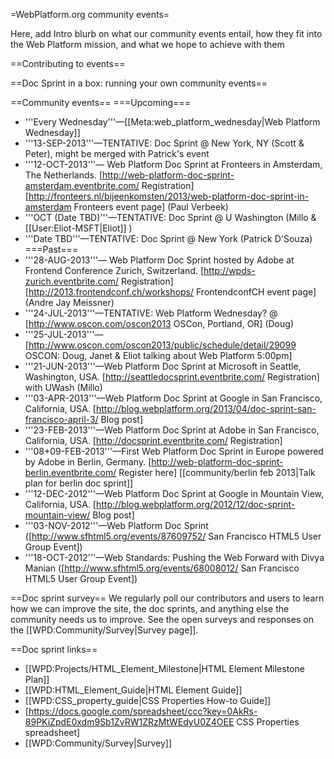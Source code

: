 =WebPlatform.org community events=

Here, add Intro blurb on what our community events entail, how they fit into the Web Platform mission, and what we hope to achieve with them

==Contributing to events==


==Doc Sprint in a box: running your own community events==


==Community events==
===Upcoming===
* '''Every Wednesday'''—[[Meta:web_platform_wednesday|Web Platform Wednesday]]
* '''13-SEP-2013'''—TENTATIVE: Doc Sprint @ New York, NY (Scott & Peter), might be merged with Patrick's event
* '''12-OCT-2013'''— Web Platform Doc Sprint at Fronteers in Amsterdam, The Netherlands. [http://web-platform-doc-sprint-amsterdam.eventbrite.com/ Registration] [http://fronteers.nl/bijeenkomsten/2013/web-platform-doc-sprint-in-amsterdam Fronteers event page] (Paul Verbeek)
* '''OCT (Date TBD)'''—TENTATIVE: Doc Sprint @ U Washington (Millo & [[User:Eliot-MSFT|Eliot]] )
* '''Date TBD'''—TENTATIVE: Doc Sprint @ New York (Patrick D'Souza)
===Past===
* '''28-AUG-2013'''— Web Platform Doc Sprint hosted by Adobe at Frontend Conference Zurich, Switzerland. [http://wpds-zurich.eventbrite.com/ Registration] [http://2013.frontendconf.ch/workshops/ FrontendconfCH event page] (Andre Jay Meissner)
* '''24-JUL-2013'''—TENTATIVE: Web Platform Wednesday? @ [http://www.oscon.com/oscon2013 OSCon, Portland, OR] (Doug)
* '''25-JUL-2013'''—[http://www.oscon.com/oscon2013/public/schedule/detail/29099 OSCON: Doug, Janet & Eliot talking about Web Platform 5:00pm]
* '''21-JUN-2013'''—Web Platform Doc Sprint at Microsoft in Seattle, Washington, USA. [http://seattledocsprint.eventbrite.com/ Registration] with UWash (Millo)
* '''03-APR-2013'''—Web Platform Doc Sprint at Google in San Francisco, California, USA. [http://blog.webplatform.org/2013/04/doc-sprint-san-francisco-april-3/ Blog post]
* '''23-FEB-2013'''—Web Platform Doc Sprint at Adobe in San Francisco, California, USA. [http://docsprint.eventbrite.com/ Registration]
* '''08+09-FEB-2013'''—First Web Platform Doc Sprint in Europe powered by Adobe in Berlin, Germany. [http://web-platform-doc-sprint-berlin.eventbrite.com/ Register here] [[community/berlin feb 2013|Talk plan for berlin doc sprint]]
* '''12-DEC-2012'''—Web Platform Doc Sprint at Google in Mountain View, California, USA. [http://blog.webplatform.org/2012/12/doc-sprint-mountain-view/ Blog post]
* '''03-NOV-2012'''—Web Platform Doc Sprint ([http://www.sfhtml5.org/events/87609752/ San Francisco HTML5 User Group Event])
* '''18-OCT-2012'''—Web Standards: Pushing the Web Forward with Divya Manian ([http://www.sfhtml5.org/events/68008012/ San Francisco HTML5 User Group Event])

==Doc sprint survey==
We regularly poll our contributors and users to learn how we can improve the site, the doc sprints, and anything else the community needs us to improve. See the open surveys and responses on the [[WPD:Community/Survey|Survey page]].

==Doc sprint links==

* [[WPD:Projects/HTML_Element_Milestone|HTML Element Milestone Plan]]
* [[WPD:HTML_Element_Guide|HTML Element Guide]]
* [[WPD:CSS_property_guide|CSS Properties How-to Guide]] 
* [https://docs.google.com/spreadsheet/ccc?key=0AkRs-89PKiZpdE0xdm9Sb1ZvRW1ZRzMtWEdyU0Z4OEE CSS Properties spreadsheet] 
* [[WPD:Community/Survey|Survey]]